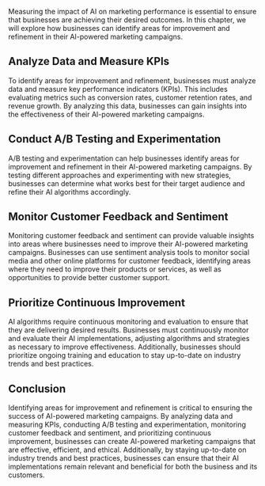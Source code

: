 
Measuring the impact of AI on marketing performance is essential to ensure that businesses are achieving their desired outcomes. In this chapter, we will explore how businesses can identify areas for improvement and refinement in their AI-powered marketing campaigns.

Analyze Data and Measure KPIs
-----------------------------

To identify areas for improvement and refinement, businesses must analyze data and measure key performance indicators (KPIs). This includes evaluating metrics such as conversion rates, customer retention rates, and revenue growth. By analyzing this data, businesses can gain insights into the effectiveness of their AI-powered marketing campaigns.

Conduct A/B Testing and Experimentation
---------------------------------------

A/B testing and experimentation can help businesses identify areas for improvement and refinement in their AI-powered marketing campaigns. By testing different approaches and experimenting with new strategies, businesses can determine what works best for their target audience and refine their AI algorithms accordingly.

Monitor Customer Feedback and Sentiment
---------------------------------------

Monitoring customer feedback and sentiment can provide valuable insights into areas where businesses need to improve their AI-powered marketing campaigns. Businesses can use sentiment analysis tools to monitor social media and other online platforms for customer feedback, identifying areas where they need to improve their products or services, as well as opportunities to provide better customer support.

Prioritize Continuous Improvement
---------------------------------

AI algorithms require continuous monitoring and evaluation to ensure that they are delivering desired results. Businesses must continuously monitor and evaluate their AI implementations, adjusting algorithms and strategies as necessary to improve effectiveness. Additionally, businesses should prioritize ongoing training and education to stay up-to-date on industry trends and best practices.

Conclusion
----------

Identifying areas for improvement and refinement is critical to ensuring the success of AI-powered marketing campaigns. By analyzing data and measuring KPIs, conducting A/B testing and experimentation, monitoring customer feedback and sentiment, and prioritizing continuous improvement, businesses can create AI-powered marketing campaigns that are effective, efficient, and ethical. Additionally, by staying up-to-date on industry trends and best practices, businesses can ensure that their AI implementations remain relevant and beneficial for both the business and its customers.
